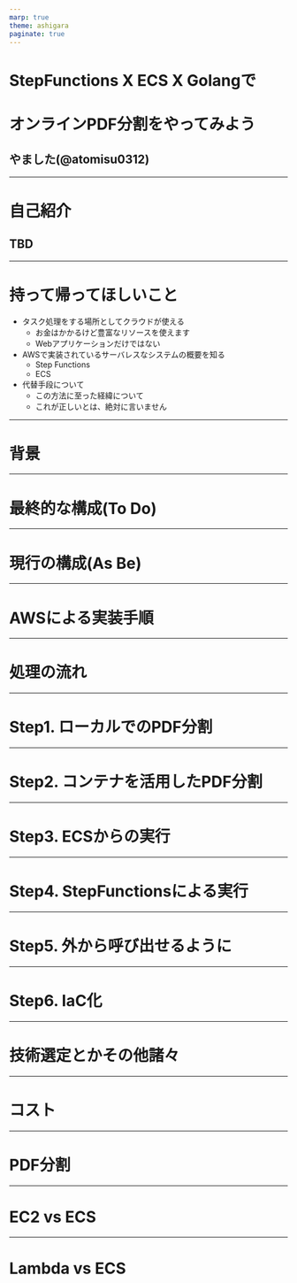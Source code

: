 ```yaml
---
marp: true
theme: ashigara
paginate: true
---
```

 <!--タイトル-->

 <!--
 _class: lead
 -->

# StepFunctions X ECS X Golangで
# オンラインPDF分割をやってみよう
## やました(@atomisu0312)

---

# 自己紹介
## TBD

---
# 持って帰ってほしいこと
- タスク処理をする場所としてクラウドが使える
  - お金はかかるけど豊富なリソースを使えます
  - Webアプリケーションだけではない
- AWSで実装されているサーバレスなシステムの概要を知る
  - Step Functions
  - ECS
- 代替手段について
  - この方法に至った経緯について
  - これが正しいとは、絶対に言いません
---
# 背景
---
# 最終的な構成(To Do)
---
# 現行の構成(As Be) 
---
 <!--サブタイトル-->

 <!--
 _class: lead
 -->

# AWSによる実装手順

---
# 処理の流れ
---
# Step1. ローカルでのPDF分割
---
# Step2. コンテナを活用したPDF分割
---
# Step3. ECSからの実行
---
# Step4. StepFunctionsによる実行
---
# Step5. 外から呼び出せるように
---
# Step6. IaC化
---
 <!--サブタイトル-->

 <!--
 _class: lead
 -->

# 技術選定とかその他諸々

---
# コスト
---
# PDF分割
---
# EC2 vs ECS
---
# Lambda vs ECS
